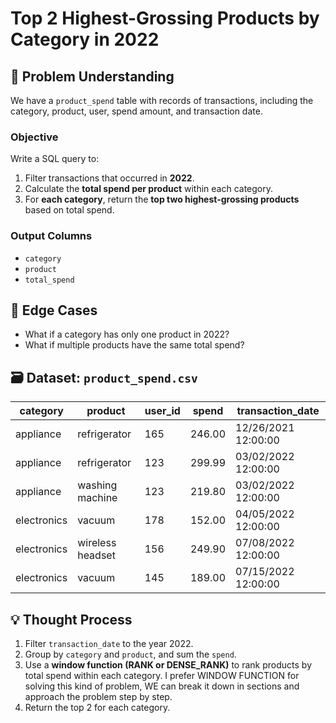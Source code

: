 # Top 2 Highest-Grossing Products by Category in 2022

## 🧠 Problem Understanding

We have a `product_spend` table with records of transactions, including the category, product, user, spend amount, and transaction date.

### Objective

Write a SQL query to:
1. Filter transactions that occurred in **2022**.
2. Calculate the **total spend per product** within each category.
3. For **each category**, return the **top two highest-grossing products** based on total spend.

### Output Columns

- `category`
- `product`
- `total_spend`

## 🔎 Edge Cases

- What if a category has only one product in 2022?
- What if multiple products have the same total spend?

## 🗃️ Dataset: `product_spend.csv`

| category     | product           | user_id | spend  | transaction_date     |
|--------------|-------------------|---------|--------|-----------------------|
| appliance    | refrigerator       | 165     | 246.00 | 12/26/2021 12:00:00   |
| appliance    | refrigerator       | 123     | 299.99 | 03/02/2022 12:00:00   |
| appliance    | washing machine    | 123     | 219.80 | 03/02/2022 12:00:00   |
| electronics  | vacuum             | 178     | 152.00 | 04/05/2022 12:00:00   |
| electronics  | wireless headset   | 156     | 249.90 | 07/08/2022 12:00:00   |
| electronics  | vacuum             | 145     | 189.00 | 07/15/2022 12:00:00   |

## 💡 Thought Process

1. Filter `transaction_date` to the year 2022.
2. Group by `category` and `product`, and sum the `spend`.
3. Use a **window function (RANK or DENSE_RANK)** to rank products by total spend within each category. I prefer WINDOW FUNCTION for solving this kind of problem, WE can break it down in sections and approach the problem step by step. 
4. Return the top 2 for each category.

